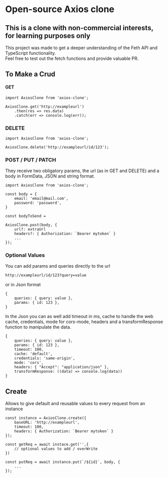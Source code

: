 # Open-source Axios clone

## This is a clone with non-commercial interests, for learning purposes only

This project was made to get a deeper understanding of the Feth API and TypeScript functionality.  
Feel free to test out the fetch functions and provide valuable PR.

## To Make a Crud

#### GET
```
import AxiosClone from 'axios-clone';

AxiosClone.get('http://exampleurl')
    .then(res => res.data)
    .catch(err => console.log(err));
```

### DELETE
```
import AxiosClone from 'axios-clone';

AxiosClone.delete('http://exampleurl/id/123');
```

### POST / PUT / PATCH
They receive two obligatory params, the url (as in GET and DELETE) and a body in FormData, JSON and string format.
```
import AxiosClone from 'axios-clone';

const body = {
    email: 'email@mail.com',
    password: 'password',
}

const bodyToSend = 

AxiosClone.post(body, {
    url?: extraUrl
    headers?: { Authorization: `Bearer mytoken` }
    ...
});
```

### Optional Values
You can add params and queries directly to the url

``http://exampleurl/id/123?query=value``

or in Json format
```
{
    queries: { query: value },
    params: { id: 123 },
}
```
In the Json you can as well add timeout in ms, cache to handle the web cache, credentials, mode for cors-mode, headers and a transformResponse function to manipulate the data.
```
{
    queries: { query: value },
    params: { id: 123 },
    timeout: 100,
    cache: 'default',
    credentials: 'same-origin',
    mode: 'cors',
    headers: { "Accept": "application/json" },
    transformResponse: ((data) => console.log(data))
}
```

## Create
Allows to give default and reusable values to every request from an instance

```
const instance = AxiosClone.create({
    baseURL: 'http://exampleurl',
    timeout: 100,
    headers: { Authorization: `Bearer mytoken` }
});

const getReq = await instace.get('',{
    // optional values to add / overWrite
})

const putReq = await instance.put(`/${id}`, body, {
    ...
});
```